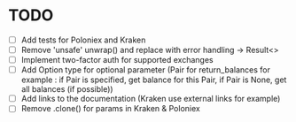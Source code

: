 TODO
====

- [ ] Add tests for Poloniex and Kraken
- [ ] Remove 'unsafe' unwrap() and replace with error handling -> Result<>
- [ ] Implement two-factor auth for supported exchanges
- [ ] Add Option type for optional parameter (Pair for return_balances for example : if Pair is specified, get balance for this Pair, if Pair is None, get all balances (if possible))
- [ ] Add links to the documentation (Kraken use external links for example)
- [ ] Remove .clone() for params in Kraken & Poloniex
